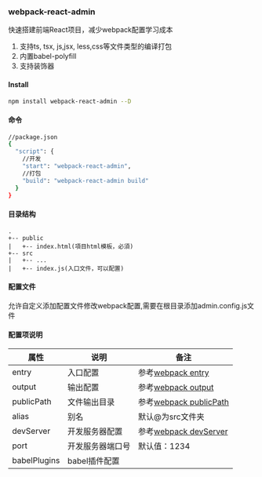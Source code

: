 ### webpack-react-admin
快速搭建前端React项目，减少webpack配置学习成本  
1. 支持ts, tsx, js,jsx, less,css等文件类型的编译打包
2. 内置babel-polyfill
3. 支持装饰器

#### Install
```bash
npm install webpack-react-admin --D
```

#### 命令
```bash
//package.json
{
  "script": {
    //开发
    "start": "webpack-react-admin",
    //打包
    "build": "webpack-react-admin build"
  }
}

```
#### 目录结构
```
.
+-- public
|   +-- index.html(項目html模板，必須)
+-- src
|   +-- ...
|   +-- index.js(入口文件，可以配置)
```

#### 配置文件
允许自定义添加配置文件修改webpack配置,需要在根目录添加admin.config.js文件

#### 配置项说明
属性|说明|备注
---|---|---
entry|入口配置|参考[webpack entry](https://www.webpackjs.com/configuration/entry-context/#entry)
output|输出配置| 参考[webpack output](https://www.webpackjs.com/configuration/output/)
publicPath|文件输出目录|参考[webpack publicPath](https://www.webpackjs.com/configuration/output/#output-publicpath)
alias|别名|默认@为src文件夹
devServer|开发服务器配置|参考[webpack devServer](https://www.webpackjs.com/configuration/dev-server/)
port|开发服务器端口号|默认值：1234
babelPlugins|babel插件配置|
